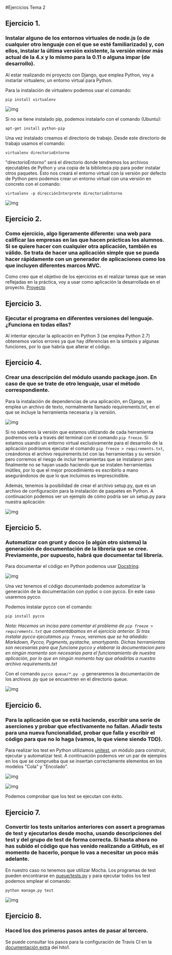 ﻿#Ejercicios Tema 2

## Ejercicio 1.
### Instalar alguno de los entornos virtuales de node.js (o de cualquier otro lenguaje con el que se esté familiarizado) y, con ellos, instalar la última versión existente, la versión minor más actual de la 4.x y lo mismo para la 0.11 o alguna impar (de desarrollo).

Al estar realizando mi proyecto con Django, que emplea Python, voy a instarlar virtualenv, un entorno virtual para Python.

Para la instalación de virtualenv podemos usar el comando:
```
pip install virtualenv
```
![img](https://github.com/josejapch/ejerciciosIV/blob/master/tema2/imagenes/tema%202%20ej1%20a.png)

Si no se tiene instalado pip, podemos instalarlo con el comando (Ubuntu):
```
apt-get install python-pip
```
Una vez instalado creamos el directorio de trabajo. Desde este directorio de trabajo usamos el comando:
```
virtualenv directorioEntorno
```
"directorioEntorno" será el directorio donde tendremos los archivos ejecutables de Python y una copia de la biblioteca pip para poder instalar otros paquetes. Esto nos creará el entorno virtual con la versión por defecto de Python pero podemos crear un entorno virtual con una versión en concreto con el comando:
```
virtualenv -p direcciónInterprete directorioEntorno
```
![img](https://github.com/josejapch/ejerciciosIV/blob/master/tema2/imagenes/tema2%20ej1%20b.png)

## Ejercicio 2.
### Como ejercicio, algo ligeramente diferente: una web para calificar las empresas en las que hacen prácticas los alumnos. Si se quiere hacer con cualquier otra aplicación, también es válido. Se trata de hacer una aplicación simple que se pueda hacer rápidamente con un generador de aplicaciones como los que incluyen diferentes marcos MVC.
Como creo que el objetivo de los ejercicios es el realizar tareas que se vean reflejadas en la práctica, voy a usar como aplicación la desarrollada en el proyecto. [Proyecto](https://github.com/josejapch/proyectoIV1617)

## Ejercicio 3.
### Ejecutar el programa en diferentes versiones del lenguaje. ¿Funciona en todas ellas?
Al intentar ejecutar la aplicación en Python 3 (se emplea Python 2.7) obtenemos varios errores ya que hay diferencias en la sintaxis y algunas funciones, por lo que habría que alterar el código.

## Ejercicio 4.
### Crear una descripción del módulo usando package.json. En caso de que se trate de otro lenguaje, usar el método correspondiente.
Para la instalación de dependencias de una aplicación, en Django, se emplea un archivo de texto, normalmente llamado requirements.txt, en el que se incluye la herramienta necesaria y la versión.

![img](https://github.com/josejapch/ejerciciosIV/blob/master/tema2/imagenes/Tema2%20ej4%20A.png)

Si no sabemos la versión que estamos utilizando de cada herramienta podremos verla a través del terminal con el comando ```pip freeze```. Si estamos usando un entorno virtual exclusivamente para el desarrollo de la aplicación podríamos ejecutar el comando ```pip freeze > requirements.txt```, creándonos el archivo requirements.txt con las herramientas y su versión pero corremos el riesgo de incluir herramientas que se instalaron pero finalmente no se hayan usado haciendo que se instalen herramientas inútiles, por lo que el mejor procedimiento es escribirlo a mano asegurándonos de que lo que incluimos es imprescindible.

Además, tenemos la posibilidad de crear el archivo setup.py, que es un archivo de configuración para la instalación de paquetes en Python. A continuación podemos ver un ejemplo de cómo podría ser un setup.py para nuestra aplicación:

![img](https://github.com/josejapch/ejerciciosIV/blob/master/tema2/imagenes/Tema2%20ej4%20B.png)

## Ejercicio 5.
### Automatizar con grunt y docco (o algún otro sistema) la generación de documentación de la librería que se cree. Previamente, por supuesto, habrá que documentar tal librería.
Para documentar el código en Python podemos usar [Docstring](https://www.python.org/dev/peps/pep-0257/).

![img](https://github.com/josejapch/ejerciciosIV/blob/master/tema2/imagenes/Tema2%20ej5%20A.png)

Una vez tenemos el código documentado podemos automatizar la generación de la documentación con pydoc o con pycco. En este caso usaremos pycco.

Podemos instalar pycco con el comando:
```
pip install pycco
```
*Nota: Hacemos un inciso para comentar el problema de ```pip freeze > requirements.txt``` que comentábamos en el ejercicio anterior. Si tras instalar pycco ejecutamos ```pip freeze```, veremos que se ha añadido: Markdown, Pycco, Pygments, pystache, smartypants. Dichas herramientas son necesarias para que funcione pycco y elaborar la documentacion pero en ningún momento son necesarias para el funcionamiento de nuestra aplicación, por lo que en ningún momento hay que añadirlas a nuestro archivo requirements.txt*

Con el comando ```pycco queue/*.py -p``` generaremos la documentación de los archivos .py que se encuentren en el directorio queue.

![img](https://github.com/josejapch/ejerciciosIV/blob/master/tema2/imagenes/Tema2%20ej5%20B.png)

## Ejercicio 6.
### Para la aplicación que se está haciendo, escribir una serie de aserciones y probar que efectivamente no fallan. Añadir tests para una nueva funcionalidad, probar que falla y escribir el código para que no lo haga (vamos, lo que viene siendo TDD).
Para realizar los test en Python utilizamos [unitest](https://docs.python.org/2/library/unittest.html), un módulo para construir, ejecutar y automatizar test. A continuación podemos ver un par de ejemplos en los que se comprueba que se insertan correctamente elementos en los modelos "Cola" y "Encolado".

![img](https://github.com/josejapch/ejerciciosIV/blob/master/tema2/imagenes/Tema2%20ej6%20A.png)

![img](https://github.com/josejapch/ejerciciosIV/blob/master/tema2/imagenes/Tema2%20ej6%20B.png)

Podemos comprobar que los test se ejecutan con éxito.

## Ejercicio 7.
### Convertir los tests unitarios anteriores con assert a programas de test y ejecutarlos desde mocha, usando descripciones del test y del grupo de test de forma correcta. Si hasta ahora no has subido el código que has venido realizando a GitHub, es el momento de hacerlo, porque lo vas a necesitar un poco más adelante.
En nuestro caso no tenemos que utilizar Mocha. Los programas de test pueden encontrarse en [queue/tests.py](https://github.com/josejapch/proyectoIV1617/blob/master/queue/tests.py) y para ejecutar todos los test podemos emplear el comando: 
```
python manage.py test
```
![img](https://github.com/josejapch/ejerciciosIV/blob/master/tema2/imagenes/Tema2%20ej7%20A.png)

## Ejercicio 8.
### Haced los dos primeros pasos antes de pasar al tercero.
Se puede consultar los pasos para la configuración de Travis CI en la [documentación extra](https://github.com/josejapch/documentacion-Proyecto-IV/blob/master/hito1.md) del hito1.